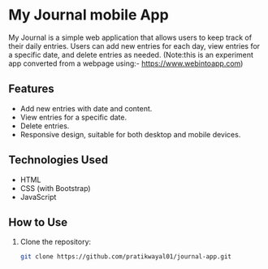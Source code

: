 # My Journal mobile App

My Journal is a simple web application that allows users to keep track of their daily entries. Users can add new entries for each day, view entries for a specific date, and delete entries as needed.
(Note:this is an experiment app converted from a webpage using:- https://www.webintoapp.com)
## Features

- Add new entries with date and content.
- View entries for a specific date.
- Delete entries.
- Responsive design, suitable for both desktop and mobile devices.

## Technologies Used

- HTML
- CSS (with Bootstrap)
- JavaScript

## How to Use

1. Clone the repository:

   ```bash
   git clone https://github.com/pratikwayal01/journal-app.git

